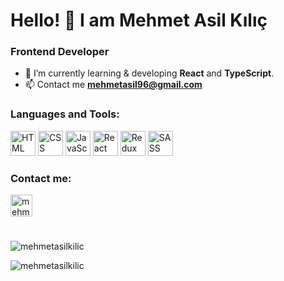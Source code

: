 
<h1> Hello! 👋 I am Mehmet Asil Kılıç </h1> 
<h3> Frontend Developer </h3>

  
- 🔭 I’m currently learning & developing **React** and **TypeScript**.
- 📫 Contact me **mehmetasil96@gmail.com**

<h3 align="left">Languages and Tools:</h3>
<p align="left">
    <img
      src="https://cdn.worldvectorlogo.com/logos/html-1.svg"
      alt="HTML"
      width="40"
      height="40"
    /> 
    <img
      src="https://cdn.worldvectorlogo.com/logos/css-3.svg"
      alt="CSS"
      width="40"
      height="40"
    />
    <img
      src="https://cdn.worldvectorlogo.com/logos/javascript-1.svg"
      alt="JavaScript"
      width="40"
      height="40"
    />
    <img
      src="https://cdn.worldvectorlogo.com/logos/react-2.svg"
      alt="React"
      width="40"
      height="40"
    />
    <img
      src="https://cdn.worldvectorlogo.com/logos/redux.svg"
      alt="Redux"
      width="40"
      height="40"
    />
    <img
      src="https://cdn.worldvectorlogo.com/logos/sass-1.svg"
      alt="SASS"
      width="40"
      height="40"
    />
</p>

<h3 align="left">Contact me:</h3>
<p align="left">
  <a href="https://www.linkedin.com/in/mehmet-asil-k%C4%B1l%C4%B1%C3%A7-b80b75146/" target="blank"
    ><img
      align="center"
      src="https://velanovascular.com/wp-content/uploads/2020/06/LinkedIn.png"
      alt="mehmet-asil-kilic"
      height="35"
      width="35"
  /></a>
</p>

<h1></h1> 

<p align="left"> <img src="https://github-readme-stats.vercel.app/api/top-langs?username=mehmetasilkilic&show_icons=true&locale=en&layout=compact&theme=tokyonight" alt="mehmetasilkilic" /> </p>

<p align="left"> <img src="https://github-readme-stats.vercel.app/api?username=mehmetasilkilic&show_icons=true&locale=en&theme=tokyonight" alt="mehmetasilkilic" /> </p>
